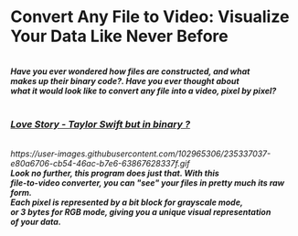   <h1> Convert Any File to Video: Visualize Your Data Like Never Before </h1>
  <br>
  <em><strong> Have you ever wondered how files are constructed, and what <br>
  makes up their binary code?. Have you ever thought about <br>
  what it would look like to convert any file into a video, pixel by pixel? </strong><em><br>
  <br>
  <h3> <a href="https://www.youtube.com/watch?v=GmMuY9nMn-c">Love Story - Taylor Swift but in binary ?</a></h3> <br>
  https://user-images.githubusercontent.com/102965306/235337037-e80a6706-cb54-46ac-b7e6-63867628337f.gif
  <br>
  <em><strong> Look no further, this program does just that. With this <br>
  file-to-video converter, you can "see" your files in pretty much its raw form. <br>
  Each pixel is represented by a bit block for grayscale mode, <br>
  or 3 bytes for RGB mode, giving you a unique visual representation <br>
  of your data.</strong><em><br>

